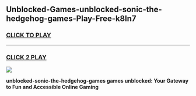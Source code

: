 
## Unblocked-Games-unblocked-sonic-the-hedgehog-games-Play-Free-k8ln7
<h3>
<a href="https://premium76.site?title=unblocked-sonic-the-hedgehog-games&ref=19M">CLICK TO PLAY</a></h3>
<hr>

<h3>
<a href="https://premium76.site?title=unblocked-sonic-the-hedgehog-games&ref=19M">CLICK 2 PLAY</a>
  
</h3>

<a href="https://premium76.site?title=unblocked-sonic-the-hedgehog-games&ref=19M"><img src="https://clearcache.store/games.png"></a>


**unblocked-sonic-the-hedgehog-games games unblocked: Your Gateway to Fun and Accessible Online Gaming**
